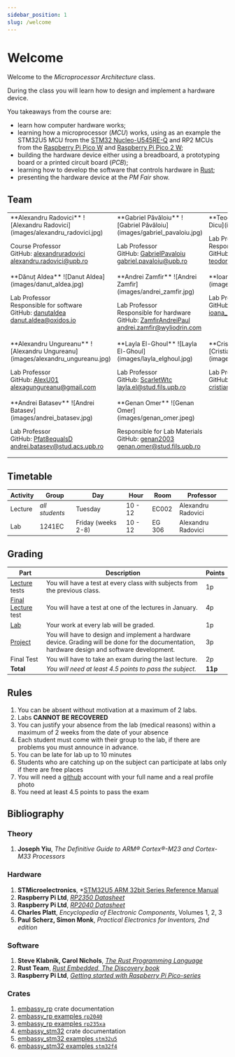 ```yaml
---
sidebar_position: 1
slug: /welcome
---
```


# Welcome

Welcome to the *Microprocessor Architecture* class.

During the class you will learn how to design and implement a hardware device. 

You takeaways from the course are:
  - learn how computer hardware works;
  - learning how a microprocessor (*MCU*) works, using as an example the STM32U5 MCU from the [STM32 Nucleo-U545RE-Q](https://www.st.com/en/evaluation-tools/nucleo-u545re-q.html) and RP2 MCUs from the [Raspberry Pi Pico W](https://www.raspberrypi.com/products/raspberry-pi-pico/) and [Raspberry Pi Pico 2 W](https://www.raspberrypi.com/products/raspberry-pi-pico-2/);
  - building the hardware device either using a breadboard, a prototyping board or a printed circuit board (*PCB*);
  - learning how to develop the software that controls hardware in [Rust](https://www.rust-lang.org/);
  - presenting the hardware device at the *PM Fair* show.


## Team

<table>
<tr valign="top">
<td>
**Alexandru Radovici**
![Alexandru Radovici](images/alexandru_radovici.jpg)

Course Professor \
GitHub: [alexandruradovici](https://github.com/alexandruradovici) \
alexandru.radovici@upb.ro
</td>

<td>
**Gabriel Păvăloiu**
![Gabriel Păvăloiu](images/gabriel_pavaloiu.jpg)
 
Lab Professor \
GitHub: [GabrielPavaloiu](https://github.com/GabrielPavaloiu) \
gabriel.pavaloiu@upb.ro
</td>

<td>
**Teodor Dicu**
![Teodor Dicu](images/teodor_dicu.jpg)
 
Lab Professor\
Responsible for hardware\
GitHub: [DTeodor-Alexaandru](https://github.com/DTeodor-Alexaandru) \
teodor.dicu@wyliodrin.com
</td>
</tr>

<tr valign="top">
<td>
**Dănuț Aldea**
![Danut Aldea](images/danut_aldea.jpg)
 
Lab Professor \
Responsible for software \
GitHub: [danutaldea](https://github.com/danutaldea) \
danut.aldea@oxidos.io
</td>

<td>
**Andrei Zamfir**
![Andrei Zamfir](images/andrei_zamfir.jpg)
 
Lab Professor \
Responsible for hardware \
GitHub: [ZamfirAndreiPaul](https://github.com/ZamfirAndreiPaul) \
andrei.zamfir@wyliodrin.com
</td>

<td>
**Ioana Culic**
![Ioana Culic](images/ioana_culic.jpg)

Lab Professor \
GitHub: [ioanaculic](https://github.com/ioanaculic) \
ioana_maria.culic@upb.ro
</td>
</tr>

<tr valign="top">
<td>
**Alexandru Ungureanu**
![Alexandru Ungureanu](images/alexandru_ungureanu.jpg)

Lab Professor \
GitHub: [AlexU01](https://github.com/AlexU01) \
alexagungureanu@gmail.com
</td>

<td>
**Layla El-Ghoul**
![Layla El-Ghoul](images/layla_elghoul.jpg)

Lab Professor \
GitHub: [ScarletWtc](https://github.com/ScarletWtc) \
layla.el@stud.fils.upb.ro
</td>

<td>
**Cristiana Precup**
![Cristiana Precup](images/cristiana_precup.png)

Lab Professor \
GitHub: [cristianaprecup](https://github.com/cristianaprecup) \
cristiana.precup@wyliodrin.com
</td>
</tr>

<tr valign="top">
<td>
**Andrei Batasev**
![Andrei Batasev](images/andrei_batasev.jpg)

Lab Professor \
GitHub: [Pfat8equalsD](https://github.com/Pfat8equalsD) \
andrei.batasev@stud.acs.upb.ro
</td>

<td>
**Genan Omer**
![Genan Omer](images/genan_omer.jpeg)

Responsible for Lab Materials \
GitHub: [genan2003](https://github.com/genan2003) \
genan.omer@stud.fils.upb.ro
</td>

</tr>
</table>

## Timetable

| Activity | Group | Day | Hour | Room | Professor |
|----------|-------|-----|------|-------|----------|
| Lecture | *all students* | Tuesday | 10 - 12 | EC002 | Alexandru Radovici |
| Lab | 1241EC | Friday (weeks 2-8) | 10 - 12 | EG 306 | Alexandru Radovici |

<!--
| Lab | 1221Aa - first half | Thursday | 8 - 10 | ED 218 | Andrei Zamfir |
| Lab | 1221Ab - second half | Thursday | 12 - 14 | ED 217 | Ioana Culic |
| Lab | 1221Ba - first half | Thursday | 10 - 12 | ED 218 | Cristiana Precup <br/> Layla El-Ghoul |
| Lab | 1221Bb - second half | Thursday | 14 - 16 | ED 217 | Alexandru Ungureanu |
| Lab | 1221Ca - first half | Friday | 14 - 16 | ED 218 | Teodor Dicu |
| Lab | 1221Cb - second half | Thursday | 8 - 10 | ED 217 | Alexandru Ungureanu |
| Lab | 1221D | Thursday | 10 - 12 | ED 217 | Andrei Batasev |
| Lab | 1222EEA | Thursday | 14 - 16 | ED 218 | Dănuț Aldea |
| Lab | 1222EEB | Thursday | 12 - 14 | ED 218 | Teodor Dicu |
-->

## Grading

| Part | Description | Points |
|--------|-------------|--------|
| [Lecture](./category/lecture) tests | You will have a test at every class with subjects from the previous class. | 1p |
| [Final Lecture](./category/lecture) test | You will have a test at one of the lectures in January. | 4p |
| [Lab](./category/lab) | Your work at every lab will be graded. | 1p |
| [Project](./project) | You will have to design and implement a hardware device. Grading will be done for the documentation, hardware design and software development. | 3p |
| Final Test | You will have to take an exam during the last lecture. | 2p |
| **Total** | *You will need at least 4.5 points to pass the subject.* | **11p** |

## Rules

1. You can be absent without motivation at a maximum of 2 labs.
2. Labs **CANNOT BE RECOVERED**
3. You can justify your absence from the lab (medical reasons) within a maximum of 2 weeks from the date of your absence
4. Each student must come with their group to the lab, if there are problems you must announce in advance.
5. You can be late for lab up to 10 minutes
6. Students who are catching up on the subject can participate at labs only if there are free places
7. You will need a [github](https://www.github.com) account with your full name and a real profile photo
8. You need at least 4.5 points to pass the exam
 
## Bibliography

### Theory
<!-- 1. **Joseph Yiu**, *The Definitive Guide to ARM® Cortex®-M0 and Cortex-M0+ Processors, 2nd Edition* --> 
1. **Joseph Yiu**, *The Definitive Guide to ARM® Cortex®-M23 and Cortex-M33 Processors* 

### Hardware
1. **STMicroelectronics**, *[STM32U5 ARM 32bit Series Reference Manual](https://www.st.com/resource/en/reference_manual/rm0456-stm32u5-series-armbased-32bit-mcus-stmicroelectronics.pdf)
2. **Raspberry Pi Ltd**, *[RP2350 Datasheet](https://datasheets.raspberrypi.com/rp2350/rp2350-datasheet.pdf)*
3. **Raspberry Pi Ltd**, *[RP2040 Datasheet](https://datasheets.raspberrypi.com/rp2040/rp2040-datasheet.pdf)*
4. **Charles Platt**, *Encyclopedia of Electronic Components*, Volumes 1, 2, 3 
5. **Paul Scherz, Simon Monk**, *Practical Electronics for Inventors, 2nd edition*

### Software
1. **Steve Klabnik, Carol Nichols**, *[The Rust Programming Language](https://doc.rust-lang.org/stable/book/)*
2. **Rust Team**, *[Rust Embedded, The Discovery book](https://docs.rust-embedded.org/discovery/microbit/)*
3. **Raspberry Pi Ltd**, *[Getting started with Raspberry Pi Pico-series](https://datasheets.raspberrypi.com/pico/getting-started-with-pico.pdf)*

### Crates

1. [embassy_rp](https://docs.embassy.dev/embassy-rp/) crate documentation
2. [embassy_rp examples `rp2040`](https://github.com/embassy-rs/embassy/tree/main/examples/rp/src/bin)
3. [embassy_rp examples `rp235xa`](https://github.com/embassy-rs/embassy/tree/main/examples/rp235x/src/bin)
4. [embassy_stm32](https://docs.embassy.dev/embassy-stm32/) crate documentation
5. [embassy_stm32 examples `stm32u5`](https://github.com/embassy-rs/embassy/tree/main/examples/stm32u5/src/bin)
6. [embassy_stm32 examples `stm32f4`](https://github.com/embassy-rs/embassy/tree/main/examples/stm32f4/src/bin)
